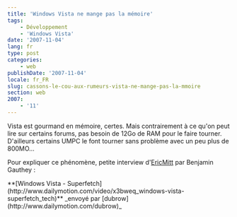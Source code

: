 ```yaml
---
title: 'Windows Vista ne mange pas la mémoire'
tags:
    - Développement
    - 'Windows Vista'
date: '2007-11-04'
lang: fr
type: post
categories:
    - web
publishDate: '2007-11-04'
locale: fr_FR
slug: cassons-le-cou-aux-rumeurs-vista-ne-mange-pas-la-mmoire
section: web
2007:
    - '11'
---
```


Vista est gourmand en mémoire, certes. Mais contrairement à ce qu'on peut lire sur certains forums, pas besoin de 12Go de RAM pour le faire tourner. D'ailleurs certains UMPC le font tourner sans problème avec un peu plus de 800MO…

<!--more-->

Pour expliquer ce phénomène, petite interview d'[EricMitt](http://blogs.msdn.com/b/ericmitt/archive/2007/10/30/superfetch.aspx) par Benjamin Gauthey&nbsp;:

<div>
**[Windows Vista - Superfetch](http://www.dailymotion.com/video/x3bweq_windows-vista-superfetch_tech)**
_envoyé par [dubrow](http://www.dailymotion.com/dubrow)_</div>